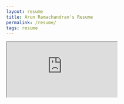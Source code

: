 ```yaml
---
layout: resume
title: Arun Ramachandran's Resume
permalink: /resume/
tags: resume
---
```

<iframe class="viewer" src="https://drive.google.com/file/d/1tN7dBbjewPZdUFHx--_gEl53rfmZrtrZ/preview"></iframe>
